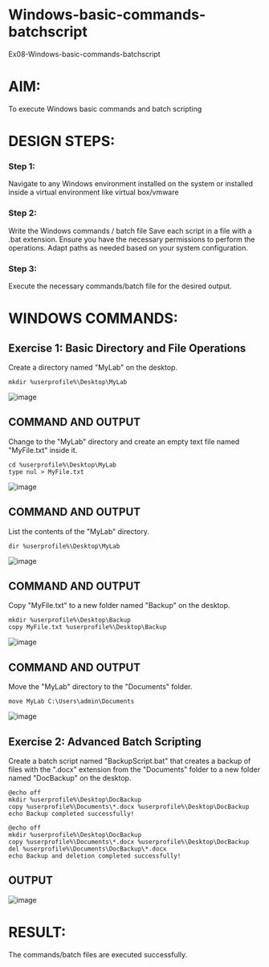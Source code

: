 # Windows-basic-commands-batchscript
Ex08-Windows-basic-commands-batchscript

# AIM:
To execute Windows basic commands and batch scripting

# DESIGN STEPS:

### Step 1:

Navigate to any Windows environment installed on the system or installed inside a virtual environment like virtual box/vmware 

### Step 2:

Write the Windows commands / batch file
Save each script in a file with a .bat extension.
Ensure you have the necessary permissions to perform the operations.
Adapt paths as needed based on your system configuration.
### Step 3:

Execute the necessary commands/batch file for the desired output. 

# WINDOWS COMMANDS:
## Exercise 1: Basic Directory and File Operations
Create a directory named "MyLab" on the desktop.
```
mkdir %userprofile%\Desktop\MyLab
```
![image](https://github.com/user-attachments/assets/eea86cce-57e7-4a43-b01c-aa9fe86f1c47)
## COMMAND AND OUTPUT

Change to the "MyLab" directory and create an empty text file named "MyFile.txt" inside it.
```
cd %userprofile%\Desktop\MyLab
type nul > MyFile.txt
```
![image](https://github.com/user-attachments/assets/b4d976e4-5293-46bb-bd8a-426e5f936284)
## COMMAND AND OUTPUT

List the contents of the "MyLab" directory.
```
dir %userprofile%\Desktop\MyLab
```
![image](https://github.com/user-attachments/assets/fba85857-be48-4052-b3e5-db38bde1e064)
## COMMAND AND OUTPUT

Copy "MyFile.txt" to a new folder named "Backup" on the desktop.
```
mkdir %userprofile%\Desktop\Backup
copy MyFile.txt %userprofile%\Desktop\Backup
```
![image](https://github.com/user-attachments/assets/e205d624-a586-4662-8d3b-5ff194602956)
## COMMAND AND OUTPUT

Move the "MyLab" directory to the "Documents" folder.
```
move MyLab C:\Users\admin\Documents
```
![image](https://github.com/user-attachments/assets/1ed659f7-60a5-4eb3-93e7-96a14e8a6dbd)

## Exercise 2: Advanced Batch Scripting
Create a batch script named "BackupScript.bat" that creates a backup of files with the ".docx" extension from the "Documents" folder to a new folder named "DocBackup" on the desktop.
```
@echo off
mkdir %userprofile%\Desktop\DocBackup
copy %userprofile%\Documents\*.docx %userprofile%\Desktop\DocBackup
echo Backup completed successfully!
```
```
@echo off
mkdir %userprofile%\Desktop\DocBackup
copy %userprofile%\Documents\*.docx %userprofile%\Desktop\DocBackup
del %userprofile%\Documents\DocBackup\*.docx
echo Backup and deletion completed successfully!
```
## OUTPUT
![image](https://github.com/user-attachments/assets/5e611193-73d1-44c7-8966-45a62b7b518b)

# RESULT:
The commands/batch files are executed successfully.

